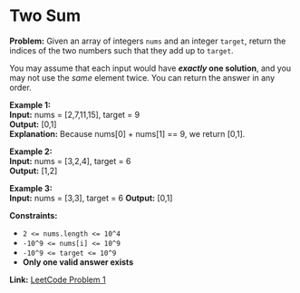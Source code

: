 # Two Sum

**Problem:**
Given an array of integers `nums` and an integer `target`, return the indices of the two numbers such that they add up to `target`.

You may assume that each input would have ***exactly* one solution**, and you may not use the *same* element twice. You can return the answer in any order.

**Example 1:**  
**Input:** nums = [2,7,11,15], target = 9  
**Output:** [0,1]  
**Explanation:** Because nums[0] + nums[1] == 9, we return [0,1].

**Example 2:**  
**Input:** nums = [3,2,4], target = 6  
**Output:** [1,2]

**Example 3:**  
**Input:** nums = [3,3], target = 6
**Output:** [0,1]

**Constraints:**
- `2 <= nums.length <= 10^4`
- `-10^9 <= nums[i] <= 10^9`
- `-10^9 <= target <= 10^9`
- **Only one valid answer exists**

**Link:** [LeetCode Problem 1](https://leetcode.com/problems/two-sum/)